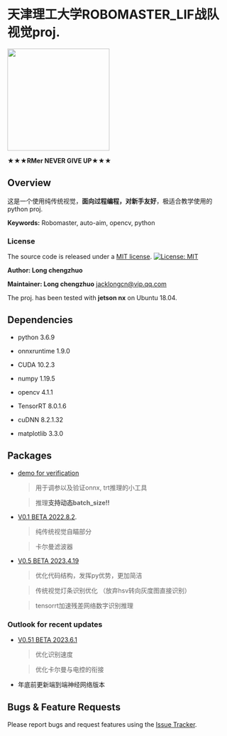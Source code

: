 # 天津理工大学ROBOMASTER_LIF战队视觉proj.

<img src="https://github.com/longchengzhuo/TUT-ROBOMASTER-LIF/blob/main/docs/0.png" width="230px">

**★★★RMer    NEVER    GIVE    UP★★★**



## Overview

这是一个使用纯传统视觉，**面向过程编程，对新手友好**，极适合教学使用的python proj.

**Keywords:** Robomaster, auto-aim, opencv, python



### License

The source code is released under a [MIT license](https://github.com/longchengzhuo/TUT-ROBOMASTER-LIF/blob/main/LICENSE).
[![License: MIT](https://img.shields.io/badge/License-MIT-blue.svg)](https://opensource.org/licenses/MIT)

**Author: Long chengzhuo**

**Maintainer: Long chengzhuo**
jacklongcn@vip.qq.com

The proj. has been tested with **jetson nx** on Ubuntu 18.04.


## Dependencies

- python 3.6.9

- onnxruntime 1.9.0

- CUDA 10.2.3

- numpy 1.19.5

- opencv 4.1.1

- TensorRT 8.0.1.6

- cuDNN 8.2.1.32

- matplotlib 3.3.0



## Packages

* [demo for verification](https://github.com/longchengzhuo/TUT-ROBOMASTER-LIF/tree/main/demo%20for%20verification)
    > 用于调参以及验证onnx, trt推理的小工具
    
    > 推理**支持动态batch_size!!**
    
* [V0.1 BETA 2022.8.2](https://github.com/longchengzhuo/TUT-ROBOMASTER-LIF/tree/main/V0.1%20BETA%202022.8.2).
    > 纯传统视觉自瞄部分
    
    > 卡尔曼滤波器

* [V0.5 BETA 2023.4.19](https://github.com/longchengzhuo/TUT-ROBOMASTER-LIF/tree/main/V0.5%20BETA%202023.4.19) 
    > 优化代码结构，发挥py优势，更加简洁
    
    > 传统视觉灯条识别优化 （放弃hsv转向灰度图直接识别）
    
    > tensorrt加速残差网络数字识别推理

### Outlook for recent updates
* [V0.51 BETA 2023.6.1](https://github.com/longchengzhuo/TUT-ROBOMASTER-LIF/tree/main/V0.51%20BETA%202023.6.1)
    > 优化识别速度
    
    > 优化卡尔曼与电控的衔接

* 年底前更新端到端神经网络版本

## Bugs & Feature Requests

Please report bugs and request features using the [Issue Tracker](https://github.com/longchengzhuo/TUT-ROBOMASTER-LIF/issues).

